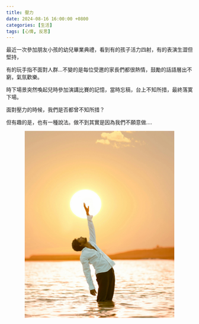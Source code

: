 ```yaml
---
title: 壓力
date: 2024-08-16 16:00:00 +0800
categories: [生活]
tags: [心情, 反思]
---
```


最近一次參加朋友小孩的幼兒畢業典禮，看到有的孩子活力四射，有的表演生澀但堅持，

有的玩手指不面對人群…不變的是每位受邀的家長們都很熱情，鼓勵的話語層出不窮，氣氛歡樂。

時下場景突然喚起兒時參加演講比賽的記憶，當時忘稿，台上不知所措，最終落寞下場。

面對壓力的時候，我們是否都曾不知所措？

但有趣的是，也有一種說法。做不到其實是因為我們不願意做….

<img src="/assets/img/posts/20240816.jpg" alt="壓力：看清真實的想法是一種成長" style="width: 80%; height: auto; display: block; margin: auto;" />

